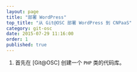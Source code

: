 ```yaml
---
layout: page
title: "部署 WordPress"
top_title: "从 Git@OSC 部署 WordPress 到 CNPaaS"
category: git-osc
date: 2015-07-29 11:16:00
order: 1
published: true
---
```


1. 首先在 [Git@OSC] 创建一个 `PHP` 类的代码库。


